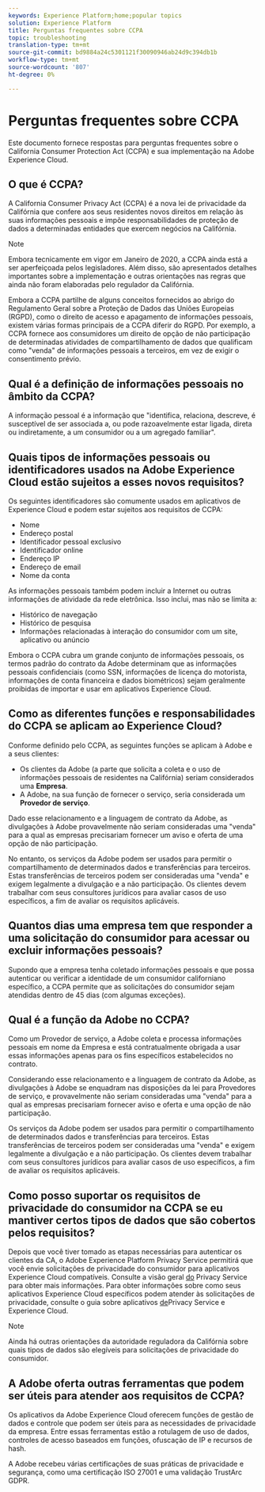 ```yaml
---
keywords: Experience Platform;home;popular topics
solution: Experience Platform
title: Perguntas frequentes sobre CCPA
topic: troubleshooting
translation-type: tm+mt
source-git-commit: bd9884a24c5301121f30090946ab24d9c394db1b
workflow-type: tm+mt
source-wordcount: '807'
ht-degree: 0%

---
```



# Perguntas frequentes sobre CCPA

Este documento fornece respostas para perguntas frequentes sobre o California Consumer Protection Act (CCPA) e sua implementação na Adobe Experience Cloud.

## O que é CCPA?

A California Consumer Privacy Act (CCPA) é a nova lei de privacidade da Califórnia que confere aos seus residentes novos direitos em relação às suas informações pessoais e impõe responsabilidades de proteção de dados a determinadas entidades que exercem negócios na Califórnia.

>[!NOTE]
>
>Embora tecnicamente em vigor em Janeiro de 2020, a CCPA ainda está a ser aperfeiçoada pelos legisladores. Além disso, são apresentados detalhes importantes sobre a implementação e outras orientações nas regras que ainda não foram elaboradas pelo regulador da Califórnia.

Embora a CCPA partilhe de alguns conceitos fornecidos ao abrigo do Regulamento Geral sobre a Proteção de Dados das Uniões Europeias (RGPD), como o direito de acesso e apagamento de informações pessoais, existem várias formas principais de a CCPA diferir do RGPD. Por exemplo, a CCPA fornece aos consumidores um direito de opção de não participação de determinadas atividades de compartilhamento de dados que qualificam como &quot;venda&quot; de informações pessoais a terceiros, em vez de exigir o consentimento prévio.

## Qual é a definição de informações pessoais no âmbito da CCPA?

A informação pessoal é a informação que &quot;identifica, relaciona, descreve, é susceptível de ser associada a, ou pode razoavelmente estar ligada, direta ou indiretamente, a um consumidor ou a um agregado familiar&quot;.

## Quais tipos de informações pessoais ou identificadores usados na Adobe Experience Cloud estão sujeitos a esses novos requisitos?

Os seguintes identificadores são comumente usados em aplicativos de Experience Cloud e podem estar sujeitos aos requisitos de CCPA:

- Nome
- Endereço postal
- Identificador pessoal exclusivo
- Identificador online
- Endereço IP
- Endereço de email
- Nome da conta

As informações pessoais também podem incluir a Internet ou outras informações de atividade da rede eletrônica. Isso inclui, mas não se limita a:

- Histórico de navegação
- Histórico de pesquisa
- Informações relacionadas à interação do consumidor com um site, aplicativo ou anúncio

Embora o CCPA cubra um grande conjunto de informações pessoais, os termos padrão do contrato da Adobe determinam que as informações pessoais confidenciais (como SSN, informações de licença do motorista, informações de conta financeira e dados biométricos) sejam geralmente proibidas de importar e usar em aplicativos Experience Cloud.

## Como as diferentes funções e responsabilidades do CCPA se aplicam ao Experience Cloud?

Conforme definido pelo CCPA, as seguintes funções se aplicam à Adobe e a seus clientes:

- Os clientes da Adobe (a parte que solicita a coleta e o uso de informações pessoais de residentes na Califórnia) seriam considerados uma **Empresa**.
- A Adobe, na sua função de fornecer o serviço, seria considerada um **Provedor de serviço**.

Dado esse relacionamento e a linguagem de contrato da Adobe, as divulgações à Adobe provavelmente não seriam consideradas uma &quot;venda&quot; para a qual as empresas precisariam fornecer um aviso e oferta de uma opção de não participação.

No entanto, os serviços da Adobe podem ser usados para permitir o compartilhamento de determinados dados e transferências para terceiros. Estas transferências de terceiros podem ser consideradas uma &quot;venda&quot; e exigem legalmente a divulgação e a não participação.  Os clientes devem trabalhar com seus consultores jurídicos para avaliar casos de uso específicos, a fim de avaliar os requisitos aplicáveis.

## Quantos dias uma empresa tem que responder a uma solicitação do consumidor para acessar ou excluir informações pessoais?

Supondo que a empresa tenha coletado informações pessoais e que possa autenticar ou verificar a identidade de um consumidor californiano específico, a CCPA permite que as solicitações do consumidor sejam atendidas dentro de 45 dias (com algumas exceções).

## Qual é a função da Adobe no CCPA?

Como um Provedor de serviço, a Adobe coleta e processa informações pessoais em nome da Empresa e está contratualmente obrigada a usar essas informações apenas para os fins específicos estabelecidos no contrato.

Considerando esse relacionamento e a linguagem de contrato da Adobe, as divulgações à Adobe se enquadram nas disposições da lei para Provedores de serviço, e provavelmente não seriam consideradas uma &quot;venda&quot; para a qual as empresas precisariam fornecer aviso e oferta e uma opção de não participação.

Os serviços da Adobe podem ser usados para permitir o compartilhamento de determinados dados e transferências para terceiros. Estas transferências de terceiros podem ser consideradas uma &quot;venda&quot; e exigem legalmente a divulgação e a não participação.  Os clientes devem trabalhar com seus consultores jurídicos para avaliar casos de uso específicos, a fim de avaliar os requisitos aplicáveis.

## Como posso suportar os requisitos de privacidade do consumidor na CCPA se eu mantiver certos tipos de dados que são cobertos pelos requisitos?

Depois que você tiver tomado as etapas necessárias para autenticar os clientes da CA, o Adobe Experience Platform Privacy Service permitirá que você envie solicitações de privacidade do consumidor para aplicativos Experience Cloud compatíveis. Consulte a visão geral [do](../home.md) Privacy Service para obter mais informações. Para obter informações sobre como seus aplicativos Experience Cloud específicos podem atender às solicitações de privacidade, consulte o guia sobre aplicativos [de](../experience-cloud-apps.md)Privacy Service e Experience Cloud.

>[!NOTE]
>
>Ainda há outras orientações da autoridade reguladora da Califórnia sobre quais tipos de dados são elegíveis para solicitações de privacidade do consumidor.

## A Adobe oferta outras ferramentas que podem ser úteis para atender aos requisitos de CCPA?

Os aplicativos da Adobe Experience Cloud oferecem funções de gestão de dados e controle que podem ser úteis para as necessidades de privacidade da empresa. Entre essas ferramentas estão a rotulagem de uso de dados, controles de acesso baseados em funções, ofuscação de IP e recursos de hash.

A Adobe recebeu várias certificações de suas práticas de privacidade e segurança, como uma certificação ISO 27001 e uma validação TrustArc GDPR.